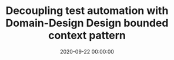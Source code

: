 ---
title: 'Decoupling test automation with Domain-Design Design bounded context pattern'
description: >
 Effective test automation can help you speed up time to market and build quality in. However, when we start implementing test automation, we usually require multiple application to accept a specific business feature, especially with a microservices architecture. There is a mismatch in the software design and the value stream of the business that gets test automated. The misaligned comes from software that is logically designed instead of functionally. Ending up with decoupled software, but coupled test automation. Join us in this workshop to show you how test automation with the help of Domain-Driven Design (DDD) patterns and tools can help design functional cohesive applications. We introduce you to the bounded context pattern and how, as a test automater, it can support you in your work. With the help of EventStorming, we will make your test automation visible and gain new insights. Insights that will help your team improve its software design to a more functional cohesive application aligned with test automation and business value flow. You will leave the talk with an understanding of DDD and how EventStorming will help you tomorrow to improve your test automation.
conference: 'Test Automation Days'
type: 'workshop'
location: 'Utrecht'
website: 'https://www.testautomationdays.com/program-day-1/'
date: 2020-09-22 00:00:00
featured_image: '/images/speaking/2020-09-22-tad-decoupling-test-automation-with-domain-design-design-bounded-context-pattern.webp'
---